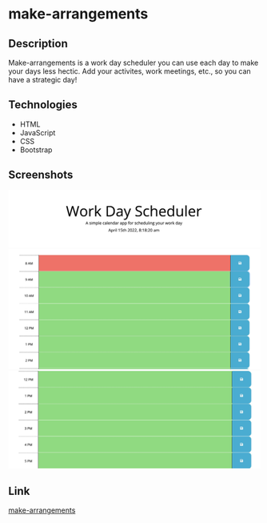 # make-arrangements

## Description
<p>
    Make-arrangements is a work day scheduler you can use each day to make your days less hectic. Add your activites, work meetings, etc., so you can have a strategic day! 
</p>

## Technologies
<ul>
    <li> HTML
    <li> JavaScript
    <li> CSS
    <li> Bootstrap
</ul>

## Screenshots
<img src="assets/images/screenshot1.jpg" alt="">
<img src="assets/images/screenshot2.jpg" alt="">
<img src="assets/images/screenshot3.jpg" alt="">

## Link
[make-arrangements](https://megansilva.github.io/make-arrangements/)
